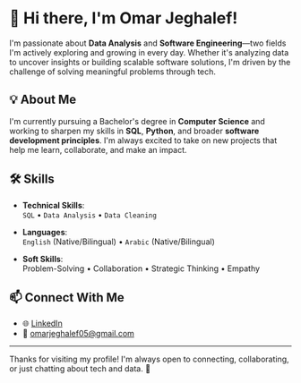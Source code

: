 # 👋 Hi there, I'm Omar Jeghalef!

I'm passionate about **Data Analysis** and **Software Engineering**—two fields I'm actively exploring and growing in every day. Whether it's analyzing data to uncover insights or building scalable software solutions, I'm driven by the challenge of solving meaningful problems through tech.

## 💡 About Me

I'm currently pursuing a Bachelor's degree in **Computer Science** and working to sharpen my skills in **SQL**, **Python**, and broader **software development principles**. I'm always excited to take on new projects that help me learn, collaborate, and make an impact.

## 🛠️ Skills

- **Technical Skills**:  
  `SQL` • `Data Analysis` • `Data Cleaning`

- **Languages**:  
  `English` (Native/Bilingual) • `Arabic` (Native/Bilingual)

- **Soft Skills**:  
  Problem-Solving • Collaboration • Strategic Thinking • Empathy

## 📫 Connect With Me

- 🌐 [LinkedIn](https://www.linkedin.com/in/omar-jeghalef)
- 📧 [omarjeghalef05@gmail.com](mailto:omarjeghalef05@gmail.com)

---

Thanks for visiting my profile! I'm always open to connecting, collaborating, or just chatting about tech and data. 🚀
